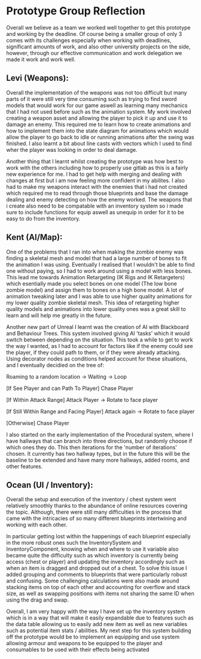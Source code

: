 # Prototype Group Reflection 

Overall we believe as a team we worked well together to get this prototype and working by the deadline. Of course being a smaller group of only 3 comes with its challenges especially when working with deadlines, significant amounts of work, and also other university projects on the side, however, through our effective communication and work delegation we made it work and work well. 

## Levi (Weapons):

Overall the implementation of the weapons was not too difficult but many parts of it were still very time consuming such as trying to find sword models that would work for our game aswell as learning many mechanics that I had not used before such as the animation system. My work involved creating a weapon asset and allowing the player to pick it up and use it to damage an enemy. This required me to learn how to create animations and how to implement them into the state diagram for animations which would allow the player to go back to idle or running animations after the swing was finished. I also learnt a bit about line casts with vectors which I used to find wher the player was looking in order to deal damage.

Another thing that I learnt whilst creating the prototype was how best to work with the others including how to properly use gitlab as this is a fairly new experience for me. I had to get help with merging and dealing with changes at first but i am now feeling more confident in my abilites. I also had to make my weapons interact with the enemies that i had not created which required me to read through those blueprints and base the damage dealing and enemy detecting on how the enemy worked. The weapons that i create also need to be compatable with an inventory system so i made sure to include functions for equip aswell as unequip in order for it to be easy to do from the inventory. 

## Kent (AI/Map):

One of the problems that I ran into when making the zombie enemy was finding a skeletal mesh and model that had a large number of bones to fit the animation I was using. Eventually I realised that I wouldn't be able to find one without paying, so I had to work around using a model with less bones. This lead me towards Animation Retargeting (IK Rigs and IK Retargeters) which esentially made you select bones on one model (The low bone zombie model) and assign them to bones on a high bone model. A lot of animation tweaking later and I was able to use higher quality animations for my lower quality zombie skeletal mesh. This idea of retargeting higher quality models and animations into lower quality ones was a great skill to learn and will help me greatly in the future. 

Another new part of Unreal I learnt was the creation of AI with Blackboard and Behaviour Trees. This system involved giving AI 'tasks' which it would switch between depending on the situation. This took a while to get to work the way I wanted, as I had to account for factors like if the enemy could see the player, if they could path to them, or if they were already attacking. Using decorator nodes as conditions helped account for these situations, and I eventually decidied on the tree of:

Roaming to a random location -> Waiting -> Loop

[If See Player and can Path To Player] Chase Player

[If Within Attack Range] Attack Player -> Rotate to face player

[If Still Within Range and Facing Player] Attack again -> Rotate to face player

[Otherwise] Chase Player

I also started on the early implementation of the Procedural system, where I have hallways that can branch into three directions, but randomly choose if which ones they do. This then iterations for the 'number of iterations' chosen. It currently has two hallway types, but in the future this will be the baseline to be extended and have many more hallways, added rooms, and other features.  


## Ocean (UI / Inventory):

Overall the setup and execution of the inventory / chest system went relatively smoothly thanks to the abundance of online resources covering the topic. Although, there were still many difficulties in the process that came with the intricacies of so many different blueprints intertwining and working with each other. 

In particular getting lost within the happenings of each blueprint especially in the more robust ones such the InventorySystem and InventoryComponent, knowing when and where to use it variable also became quite the difficulty such as which inventory is currently being access (chest or player) and updating the inventory accordingly such as when an item is dragged and dropped out of a chest. To solve this issue I added grouping and comments to blueprints that were particularly robust and confusing. Some challenging calculations were also made around stacking items on top of each other and accounting for overflow and stack size, as well as swapping positions with items not sharing the same ID when using the drag and swap. 

Overall, I am very happy with the way I have set up the inventory system which is in a way that will make it easily expandable due to features such as the data table allowing us to easily add new item as well as new variables such as potential item stats / abilities. My next step for this system building off the prototype would be to implement an equipping and use system allowing armour and weapons to be equipped to the player and consumables to be used with their effects being activated







